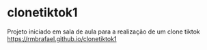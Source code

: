 # clonetiktok1
Projeto iniciado em sala de aula para a realização de um clone tiktok
https://rmbrafael.github.io/clonetiktok1
